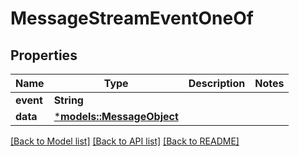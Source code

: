 # MessageStreamEventOneOf

## Properties
Name | Type | Description | Notes
------------ | ------------- | ------------- | -------------
**event** | **String** |  | 
**data** | [***models::MessageObject**](MessageObject.md) |  | 

[[Back to Model list]](../README.md#documentation-for-models) [[Back to API list]](../README.md#documentation-for-api-endpoints) [[Back to README]](../README.md)


